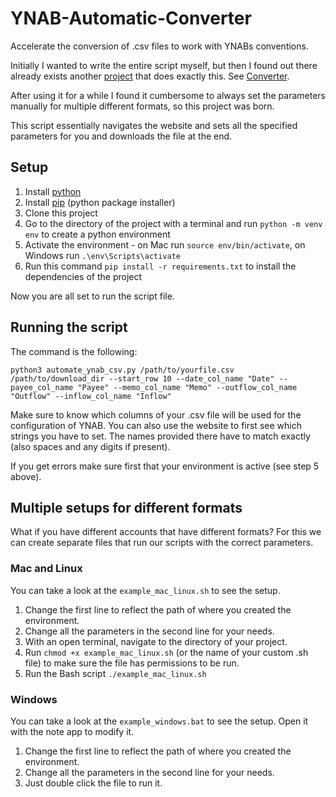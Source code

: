 # YNAB-Automatic-Converter

Accelerate the conversion of .csv files to work with YNABs conventions.

Initially I wanted to write the entire script myself, but then I found out there already exists another [project](https://github.com/aniav/ynab-csv) that does exactly this.
See [Converter](https://aniav.github.io/ynab-csv/).

After using it for a while I found it cumbersome to always set the parameters manually for multiple different formats, so this project was born.

This script essentially navigates the website and sets all the specified parameters for you and downloads the file at the end.

## Setup
1. Install [python](https://www.python.org/downloads/)
2. Install [pip](https://pip.pypa.io/en/stable/installation/) (python package installer)
3. Clone this project
4. Go to the directory of the project with a terminal and run `python -m venv env` to create a python environment
5. Activate the environment - on Mac run `source env/bin/activate`, on Windows run `.\env\Scripts\activate`
6. Run this command `pip install -r requirements.txt` to install the dependencies of the project

Now you are all set to run the script file.

## Running the script
The command is the following:
```
python3 automate_ynab_csv.py /path/to/yourfile.csv /path/to/download_dir --start_row 10 --date_col_name "Date" --payee_col_name "Payee" --memo_col_name "Memo" --outflow_col_name "Outflow" --inflow_col_name "Inflow"
```
Make sure to know which columns of your .csv file will be used for the configuration of YNAB. You can also use the website to first see which strings you have to set. The names provided there have to match exactly (also spaces and any digits if present).

If you get errors make sure first that your environment is active (see step 5 above).

## Multiple setups for different formats
What if you have different accounts that have different formats?
For this we can create separate files that run our scripts with the correct parameters.

### Mac and Linux
You can take a look at the `example_mac_linux.sh` to see the setup.
1. Change the first line to reflect the path of where you created the environment.
2. Change all the parameters in the second line for your needs.
3. With an open terminal, navigate to the directory of your project.
4. Run `chmod +x example_mac_linux.sh` (or the name of your custom .sh file) to make sure the file has permissions to be run.
5. Run the Bash script `./example_mac_linux.sh`

### Windows
You can take a look at the `example_windows.bat` to see the setup. Open it with the note app to modify it.
1. Change the first line to reflect the path of where you created the environment.
2. Change all the parameters in the second line for your needs.
3. Just double click the file to run it.

